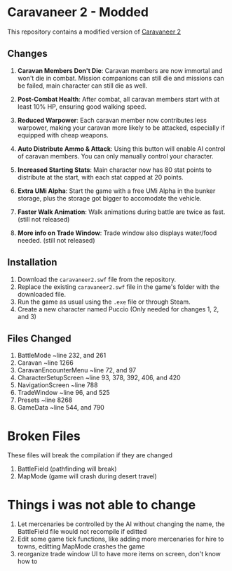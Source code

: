 # Caravaneer 2 - Modded

This repository contains a modified version of [Caravaneer 2](https://store.steampowered.com/app/1500820/Caravaneer_2/)


## Changes

1. **Caravan Members Don't Die**: Caravan members are now immortal and won't die in combat. Mission companions can still die and missions can be failed, main character can still die as well.

2. **Post-Combat Health**: After combat, all caravan members start with at least 10% HP, ensuring good walking speed.

3. **Reduced Warpower**: Each caravan member now contributes less warpower, making your caravan more likely to be attacked, especially if equipped with cheap weapons.

4. **Auto Distribute Ammo & Attack**: Using this button will enable AI control of caravan members. You can only manually control your character.

5. **Increased Starting Stats**: Main character now has 80 stat points to distribute at the start, with each stat capped at 20 points.

6. **Extra UMi Alpha**: Start the game with a free UMi Alpha in the bunker storage, plus the storage got bigger to accomodate the vehicle.

7. **Faster Walk Animation**: Walk animations during battle are twice as fast. (still not released)

8. **More info on Trade Window**: Trade window also displays water/food needed. (still not released)



## Installation

1. Download the `caravaneer2.swf` file from the repository.
2. Replace the existing `caravaneer2.swf` file in the game's folder with the downloaded file.
3. Run the game as usual using the `.exe` file or through Steam.
4. Create a new character named Puccio (Only needed for changes 1, 2, and 3)


## Files Changed

1. BattleMode ~line 232, and 261
2. Caravan ~line 1266
3. CaravanEncounterMenu ~line 72, and 97
4. CharacterSetupScreen ~line 93, 378, 392, 406, and 420
5. NavigationScreen ~line 788
6. TradeWindow ~line 96, and 525
7. Presets ~line 8268
8. GameData ~line 544, and 790


# Broken Files

These files will break the compilation if they are changed

1. BattleField (pathfinding will break)
2. MapMode (game will crash during desert travel)


# Things i was not able to change

1. Let mercenaries be controlled by the AI without changing the name, the BattleField file would not recompile if editted
2. Edit some game tick functions, like adding more mercenaries for hire to towns, editting MapMode crashes the game
3. reorganize trade window UI to have more items on screen, don't know how to
